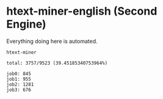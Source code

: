 # htext-miner-english (Second Engine)

Everything doing here is automated.

```
htext-miner

total: 3757/9523 (39.45185340753964%)

job0: 845
job1: 955
job2: 1281
job3: 676
```